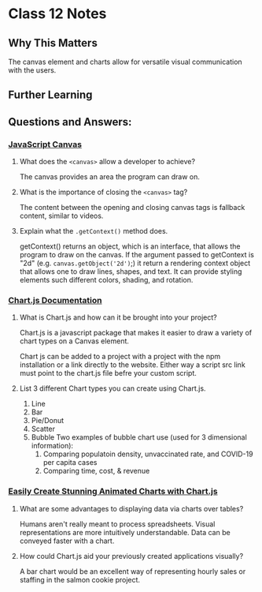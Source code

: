 # Class 12 Notes

## Why This Matters

The canvas element and charts allow for versatile visual communication with the users. 

## Further Learning

## Questions and Answers:

### [JavaScript Canvas](https://www.javascripttutorial.net/web-apis/javascript-canvas/)

1. What does the `<canvas>` allow a developer to achieve?

    The canvas provides an area the program can draw on.

2. What is the importance of closing the `<canvas>` tag?

    The content between the opening and closing canvas tags is fallback content, similar to videos.

3. Explain what the `.getContext()` method does. 

    getContext() returns an object, which is an interface, that allows the program to draw on the canvas. If the argument passed to getContext is "2d" (e.g. `canvas.getObject('2d')`;) it return a rendering context object that allows one to draw lines, shapes, and text. It can provide styling elements such different colors, shading, and rotation.


### [Chart.js Documentation](http://www.chartjs.org/docs/)

1. What is Chart.js and how can it be brought into your project?

    Chart.js is a javascript package that makes it easier to draw a variety of chart types on a Canvas element.

    Chart js can be added to a project with a project with the npm installation or a link directly to the website. Either way a script src link must point to the chart.js file befre your custom script. 

2. List 3 different Chart types you can create using Chart.js. 

    1. Line
    2. Bar
    3. Pie/Donut
    4. Scatter
    5. Bubble
        Two examples of bubble chart use (used for 3 dimensional information):
        1. Comparing populatoin density, unvaccinated rate, and COVID-19 per capita cases
        2. Comparing time, cost, & revenue



### [Easily Create Stunning Animated Charts with Chart.js](https://www.webdesignerdepot.com/2013/11/easily-create-stunning-animated-charts-with-chart-js/)

1. What are some advantages to displaying data via charts over tables?

    Humans aren't really meant to process spreadsheets. Visual representations are more intuitively understandable. Data can be conveyed faster with a chart.

2. How could Chart.js aid your previously created applications visually?

    A bar chart would be an excellent way of representing hourly sales or staffing in the salmon cookie project. 